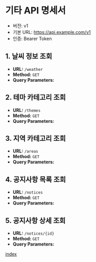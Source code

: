 # 기타 API 명세서

- 버전: v1
- 기본 URL: https://api.example.com/v1
- 인증: Bearer Token

## 1. 날씨 정보 조회
- **URL:** `/weather`
- **Method:** `GET`
- **Query Parameters:**

## 2. 테마 카테고리 조회
- **URL:** `/themes`
- **Method:** `GET`
- **Query Parameters:**

## 3. 지역 카테고리 조회
- **URL:** `/areas`
- **Method:** `GET`
- **Query Parameters:**

## 4. 공지사항 목록 조회
- **URL:** `/notices`
- **Method:** `GET`
- **Query Parameters:**

## 5. 공지사항 상세 조회
- **URL:** `/notices/{id}`
- **Method:** `GET`
- **Query Parameters:**

[index](../index.md)